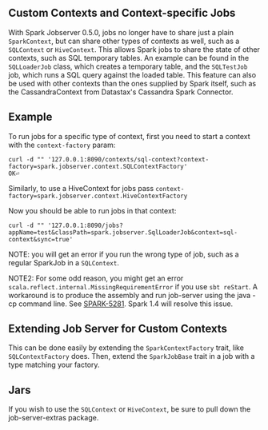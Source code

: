 ## Custom Contexts and Context-specific Jobs

With Spark Jobserver 0.5.0, jobs no longer have to share just a plain
`SparkContext`, but can share other types of contexts as well, such as a
`SQLContext` or `HiveContext`.  This allows Spark jobs to share the state of 
other contexts, such as SQL temporary tables.  An example can be found in the 
`SQLLoaderJob` class, which creates a temporary table, and the `SQLTestJob` job, 
which runs a SQL query against the loaded table.  This feature can also be 
used with other contexts than the ones supplied by Spark itself, such as the 
CassandraContext from Datastax's Cassandra Spark Connector.

## Example

To run jobs for a specific type of context, first you need to start a context with the `context-factory` param:

    curl -d "" '127.0.0.1:8090/contexts/sql-context?context-factory=spark.jobserver.context.SQLContextFactory'
    OK⏎

Similarly, to use a HiveContext for jobs pass `context-factory=spark.jobserver.context.HiveContextFactory`

Now you should be able to run jobs in that context:

    curl -d "" '127.0.0.1:8090/jobs?appName=test&classPath=spark.jobserver.SqlLoaderJob&context=sql-context&sync=true'

NOTE: you will get an error if you run the wrong type of job, such as a regular SparkJob in a `SQLContext`.

NOTE2: For some odd reason, you might get an error `scala.reflect.internal.MissingRequirementError` if you use `sbt reStart`.  A workaround is to produce the assembly and run job-server using the java -cp command line.  See [SPARK-5281](https://issues.apache.org/jira/browse/SPARK-5281).  Spark 1.4 will resolve this issue.

## Extending Job Server for Custom Contexts

This can be done easily by extending the `SparkContextFactory` trait, like `SQLContextFactory` does.  Then, extend the `SparkJobBase` trait in a job with a type matching your factory.

## Jars

If you wish to use the `SQLContext` or `HiveContext`, be sure to pull down the job-server-extras package.